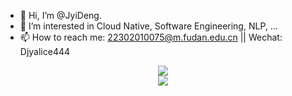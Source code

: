 - 👋 Hi, I’m @JyiDeng.
- 👀 I’m interested in Cloud Native, Software Engineering, NLP, ...
- 📫 How to reach me: 22302010075@m.fudan.edu.cn || Wechat: Djyalice444

<!---
- 🌱 I’m currently learning Data Structure, Discrete Mathematics, json skills, ...
--->

<div align="center"> <img src="https://github-readme-stats.vercel.app/api/top-langs/?username=JyiDeng&hide_title=true&hide_border=true&layout=compact&langs_count=6&text_color=000&icon_color=fff&theme=graywhite" /> </div>
<!---
![JyiDeng's Most used languages](https://github-readme-stats.vercel.app/api/top-langs?username=JyiDeng&show_icons=true&count_private=true&theme=gotham)
--->
<!---
<div align="center"> <img src="https://visitor-badge.glitch.me/badge?page_id=JyiDeng" /> </div>
--->
<!---
<div align="center"> <img src="https://github-profile-trophy.vercel.app/?username=JyiDeng" /> </div>
--->
<!---
<div align="center"> <img src="https://activity-graph.herokuapp.com/graph?username=JyiDeng&theme=xcode" /> </div>
--->

<div align="center"> <img src="https://stats.justsong.cn/api/csdn?id=weixin_50132289"> </div>

<!---
JyiDeng/JyiDeng is a ✨ special ✨ repository because its `README.md` (this file) appears on your GitHub profile.
You can click the Preview link to take a look at your changes.
--->
